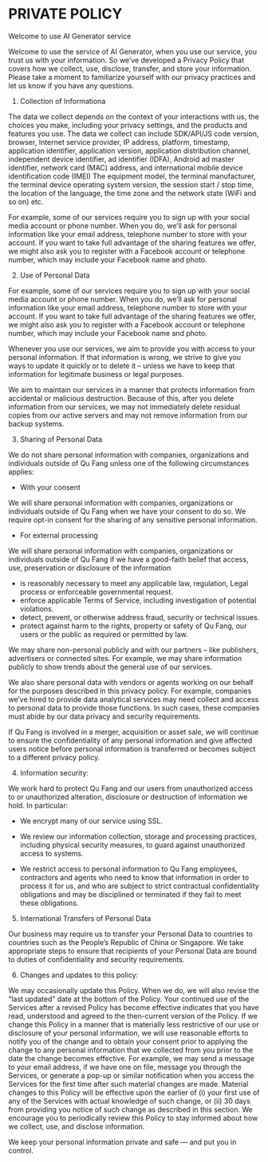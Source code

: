 # PRIVATE POLICY

Welcome to use AI Generator service

Welcome to use the service of   AI Generator, when you use our service, you trust us with your information. So we’ve developed a Privacy Policy that covers how we collect, use, disclose, transfer, and store your information. Please take a moment to familiarize yourself with our privacy practices and let us know if you have any questions.

1. Collection of Informationa

The data we collect depends on the context of your interactions with us, the choices you make, including your privacy settings, and the products and features you use. The data we collect can include SDK/API/JS code version, browser, Internet service provider, IP address, platform, timestamp, application identifier, application version, application distribution channel, independent device identifier, ad identifier (IDFA), Android ad master identifier, network card (MAC) address, and international mobile device identification code (IMEI) The equipment model, the terminal manufacturer, the terminal device operating system version, the session start / stop time, the location of the language, the time zone and the network state (WiFi and so on) etc.

For example, some of our services require you to sign up with your social media account or phone number. When you do, we’ll ask for personal information like your email address, telephone number to store with your account. If you want to take full advantage of the sharing features we offer, we might also ask you to register with a Facebook account or telephone number, which may include your Facebook name and photo.


2. Use of Personal Data


For example, some of our services require you to sign up with your social media account or phone number. When you do, we’ll ask for personal information like your email address, telephone number to store with your account. If you want to take full advantage of the sharing features we offer, we might also ask you to register with a Facebook account or telephone number, which may include your Facebook name and photo.

Whenever you use our services, we aim to provide you with access to your personal information. If that information is wrong, we strive to give you ways to update it quickly or to delete it – unless we have to keep that information for legitimate business or legal purposes.

We aim to maintain our services in a manner that protects information from accidental or malicious destruction. Because of this, after you delete information from our services, we may not immediately delete residual copies from our active servers and may not remove information from our backup systems.

3. Sharing of Personal Data


We do not share personal information with companies, organizations and individuals outside of Qu Fang unless one of the following circumstances applies:

+ With your consent

We will share personal information with companies, organizations or individuals outside of Qu Fang when we have your consent to do so. We require opt-in consent for the sharing of any sensitive personal information.


+ For external processing

We will share personal information with companies, organizations or individuals outside of Qu Fang if we have a good-faith belief that access, use, preservation or disclosure of the information

+ is reasonably necessary to meet any applicable law, regulation, Legal process or enforceable governmental request.
+ enforce applicable Terms of Service, including investigation of potential violations.
+ detect, prevent, or otherwise address fraud, security or technical issues.
+ protect against harm to the rights, property or safety of Qu Fang, our users or the public as required or permitted by law.

We may share non-personal publicly and with our partners – like publishers, advertisers or connected sites. For example, we may share information publicly to show trends about the general use of our services.

We also share personal data with vendors or agents working on our behalf for the purposes described in this privacy policy. For example, companies we’ve hired to provide data analytical services may need collect and access to personal data to provide those functions. In such cases, these companies must abide by our data privacy and security requirements.

If Qu Fang is involved in a merger, acquisition or asset sale, we will continue to ensure the confidentiality of any personal information and give affected users notice before personal information is transferred or becomes subject to a different privacy policy.

4. Information security:

We work hard to protect Qu Fang and our users from unauthorized access to or unauthorized alteration, disclosure or destruction of information we hold. In particular:

+ We encrypt many of our service using SSL.

+ We review our information collection, storage and processing practices, including physical security measures, to guard against unauthorized access to systems.

+ We restrict access to personal information to Qu Fang employees, contractors and agents who need to know that information in order to process it for us, and who are subject to strict contractual confidentiality obligations and may be disciplined or terminated if they fail to meet these obligations.

5. International Transfers of Personal Data

Our business may require us to transfer your Personal Data to countries to countries such as the People’s Republic of China or Singapore. We take appropriate steps to ensure that recipients of your Personal Data are bound to duties of confidentiality and security requirements.

6. Changes and updates to this policy:

We may occasionally update this Policy. When we do, we will also revise the “last updated” date at the bottom of the Policy. Your continued use of the Services after a revised Policy has become effective indicates that you have read, understood and agreed to the then-current version of the Policy. If we change this Policy in a manner that is materially less restrictive of our use or disclosure of your personal information, we will use reasonable efforts to notify you of the change and to obtain your consent prior to applying the change to any personal information that we collected from you prior to the date the change becomes effective. For example, we may send a message to your email address, if we have one on file, message you through the Services, or generate a pop-up or similar notification when you access the Services for the first time after such material changes are made. Material changes to this Policy will be effective upon the earlier of (i) your first use of any of the Services with actual knowledge of such change, or (ii) 30 days from providing you notice of such change as described in this section. We encourage you to periodically review this Policy to stay informed about how we collect, use, and disclose information.

We keep your personal information private and safe — and put you in control.

